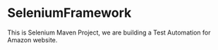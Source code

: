# SeleniumFramework
This is Selenium Maven Project, we are building a Test Automation for Amazon website.

